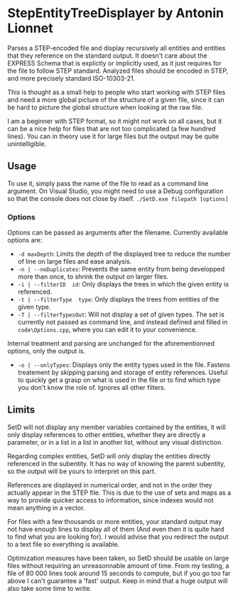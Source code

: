 # StepEntityTreeDisplayer by Antonin Lionnet
Parses a STEP-encoded file and display recursively all entities and entities that they reference on the standard output. It doesn't care about the EXPRESS Schema that is explictly or implicitly used, as it just requires for the file to follow STEP standard.
Analyzed files should be encoded in STEP, and more precisely standard ISO-10303-21.

This is thought as a small help to people who start working with STEP files and need a more global picture of the structure of a given file, since it can be hard to picture the global structure when looking at the raw file.

I am a beginner with STEP format, so it might not work on all cases, but it can be a nice help for files that are not too complicated (a few hundred lines). You can in theory use it for large files but the output may be quite unintelligible.

## Usage
To use it, simply pass the name of the file to read as a command line argument. On Visual Studio, you might need to use a Debug configuration so that the console does not close by itself.
```./SetD.exe filepath [options]```

### Options
Options can be passed as arguments after the filename. Currently available options are:
- ```-d maxDepth```: Limits the depth of the displayed tree to reduce the number of line on large files and ease analysis. 
- ```-n | --noDuplicates```: Prevents the same entity from being developped more than once, to shrink the output on larger files.
- ```-i | --filterID  id```: Only displays the trees in which the given entity is referenced.
- ```-t | --filterType  type```: Only displays the trees from entities of the given type.
- ```-T | --filterTypesOut```: Will not display a set of given types. The set is currently not passed as command line, and instead defined and filled in ```code\Options.cpp```, where you can edit it to your convenience. 

Internal treatment and parsing are unchanged for the aforementionned options, only the output is.

- ```-o | --onlyTypes```: Displays only the entity types used in the file. Fastens treatement by skipping parsing and storage of entity references. Useful to quickly get a grasp on what is used in the file or to find which type you don't know the role of. Ignores all other filters.

## Limits
SetD will not display any member variables contained by the entities, it will only display references to other entities, whether they are directly a parameter, or in a list in a list in another list, without any visual distinction.

Regarding complex entities, SetD will only display the entities directly referenced in the subentity. It has no way of knowing the parent subentity, so the output will be yours to interpret on this part.

References are displayed in numerical order, and not in the order they actually appear in the STEP file. This is due to the use of sets and maps as a way to provide quicker access to information, since indexes would not mean anything in a vector.

For files with a few thousands or more entities, your standard output may not have enough lines to display all of them (And even then it is quite hard to find what you are looking for). I would advise that you redirect the output to a text file so everything is available.

Optimization measures have been taken, so SetD should be usable on large files without requiring an unreasonnable amount of time. From my testing, a file of 80 000 lines took around 15 seconds to compute, but if you go too far above I can't guarantee a 'fast' output. Keep in mind that a huge output will also take some time to write.